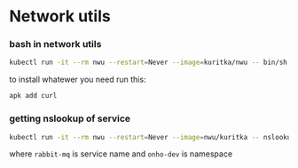 # Network utils


### bash in network utils
```bash
kubectl run -it --rm nwu --restart=Never --image=kuritka/nwu -- bin/sh
```
to install whatewer you need run this:

```bash
apk add curl
```


### getting nslookup of service

```bash
kubectl run -it --rm nwu --restart=Never --image=nwu/kuritka -- nslookup rabbit-mq.onho-dev
```

where `rabbit-mq` is service name and `onho-dev` is namespace




